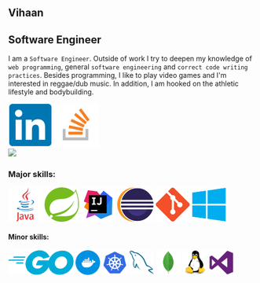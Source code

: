 ## Vihaan
## Software Engineer

I am a ```Software Engineer```. Outside of work I try to deepen my knowledge of ```web programming```, general ```software engineering``` and ```correct code writing practices```. Besides programming, I like to play video games and I'm interested in reggae/dub music. In addition, I am hooked on the athletic lifestyle and bodybuilding.


<a href="https://www.linkedin.com/in/lukaszbiel/"><img src="/img/linkedin.svg" height="90"></a>  <a href="https://stackoverflow.com/users/8115355/travelervihaan/"><img src="/img/stackoverflow.png" height="90"></a><br>
<a href="https://www.codewars.com/users/TravelerVihaan"><img src="https://www.codewars.com/users/TravelerVihaan/badges/large"></a><br>

### Major skills:
<img src="/img/java.svg" height="70">  <img src="/img/spring.svg" height="70">  <img src="/img/intellij.webp" height="70">  <img src="/img/eclipse.svg" height="70">  <img src="/img/git.svg" height="70">  <img src="/img/windows.svg" height="70">

#### Minor skills:
<img src="/img/go.svg" height="50">  <img src="/img/docker.svg" height="50">  <img src="/img/kubernetes.svg" height="50">  <img src="/img/mysql.svg" height="50">  <img src="/img/mongodb.svg" height="50">  <img src="/img/linux.svg" height="50">  <img src="/img/visualstudio.svg" height="50">
